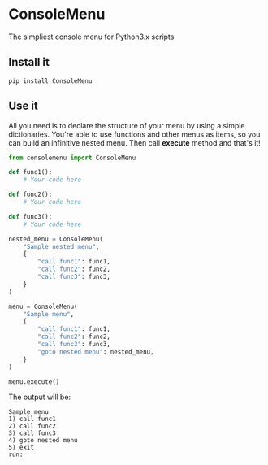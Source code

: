 # ConsoleMenu
The simpliest console menu for Python3.x scripts

## Install it
```
pip install ConsoleMenu
```

## Use it
All you need is to declare the structure of your menu by using a simple dictionaries.
You're able to use functions and other menus as items, so you can build an infinitive nested menu.
Then call **execute** method and that's it!

```python
from consolemenu import ConsoleMenu

def func1():
    # Your code here

def func2():
    # Your code here

def func3():
    # Your code here

nested_menu = ConsoleMenu(
    "Sample nested menu",
    {
        "call func1": func1,
        "call func2": func2,
        "call func3": func3,
    }
)

menu = ConsoleMenu(
    "Sample menu",
    {
        "call func1": func1,
        "call func2": func2,
        "call func3": func3,
        "goto nested menu": nested_menu,
    }
)

menu.execute()
```

The output will be:
```
Sample menu
1) call func1
2) call func2
3) call func3
4) goto nested menu
5) exit
run:
```
